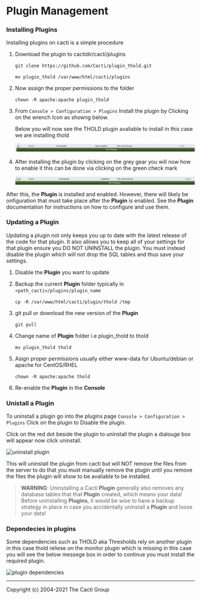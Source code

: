 # Plugin Management

### Installing Plugins

Installing plugins on cacti is a simple procedure

1) Download the plugin to cactidir/cacti/plugins

    ```console
    git clone https://github.com/Cacti/plugin_thold.git
    ```

    ```console
    mv plugin_thold /var/www/html/cacti/plugins
    ```

2) Now assign the proper permissions to the folder

    ```console
    chown -R apache:apache plugin_thold
    ```

3) From `Console > Configuration > Plugins` Install the plugin
  by Clicking on the wrench Icon as showng below.

    Below you will now see the THOLD plugin avaliable to install in this case we are
    installing thold

    ![thold plugin](images/cacti_thold_plugin_install.JPG)

4) After installing the plugin by clicking on the grey gear you will now how
  to enable it this can be done via clicking on the green check mark

    ![thold plugin enable](images/cacti_thold_enable.JPG)

After this, the **Plugin** is installed and enabled.  However, there
will likely be onfiguration that must take place after the **Plugin**
is enabled.  See the **Plugin** documentation for instructions on how
to configure and use them.

### Updating a Plugin

Updating a plugin not only keeps you up to date with the latest release of the
code for that plugin. It also allows you to keep all of your settings for that
plugin ensure you DO NOT UNINSTALL the plugin.  You must instead disable the
plugin which will not drop the SQL tables and thus save your settings.

1) Disable the **Plugin** you want to update

2) Backup the current **Plugin** folder typically in
  `<path_cacti>/plugins/plugin_name`

      ```console
    cp -R /var/www/html/cacti/plugin/thold /tmp
    ```

3) git pull or download the new version of the **Plugin**

    ```console
    git pull
    ```

4) Change name of **Plugin** folder i.e plugin_thold to thold

    ```console
    mv plugin_thold thold
    ```

5) Asign proper permissions usually either www-data for Ubuntu/debian or
  apache for CentOS/RHEL

    ```console
    chown -R apache:apache thold
    ```

6) Re-enable the **Plugin** in the **Console**

### Unistall a Plugin

To uninstall a plugin go into the plugins page
`Console > Configuration > Plugins` Click on the plugin to
Disable the plugin.

Click on the red dot beside the plugin to uninstall the plugin a dialouge box
will appear now click uninstall.

![uninstall plugin](images/plugins-uninstall.png)

This will uninstall the plugin from cacti but will NOT remove the files from the
server to do that you must manually remove the plugin until you remove the files
the plugin will show to be avaliable to be installed.

> **WARNING**: Uninstalling a Cacti **Plugin** generally also removes any database
> tables that that **Plugin** created, which means your data!  Before uninstalling
> **Plugins**, it would be wise to have a backup strategy in place in case you
> accidentally uninstall a **Plugin** and loose your data!

### Dependecies in plugins

Some dependencies such as THOLD aka Thresholds rely on another plugin in this
case thold reliese on the monitor plugin which is missing in this case you will
see the below messege box in order to continue you must install the required
plugin.

![plugin dependencies](images/plugins-dependencies.png)

---
Copyright (c) 2004-2021 The Cacti Group
